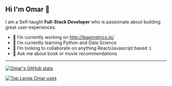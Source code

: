 ## Hi I'm Omar 👋

I am a Self-taught **Full-Stack Developer** who is passionate about building great user-experiences.

- 🔭 I’m currently working on http://leapmetrics.io/
- 🌱 I’m currently learning Python and Data Science
- 👯 I’m looking to collaborate on anything React/Javascript based :)
- 💬 Ask me about book or movie recommendations

---
[![Omar's GitHub stats](https://github-readme-stats.vercel.app/api?username=omarmosid)](https://github.com/omarmosid/github-readme-stats)

[![Top Langs Omar uses](https://github-readme-stats.vercel.app/api/top-langs/?username=omarmosid)](https://github.com/omarmosid/github-readme-stats)
